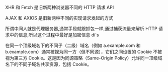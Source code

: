 XHR 和 Fetch 是旧新两种浏览器不同的 HTTP 请求 API

AJAX 和 AXIOS 是旧新两种不同的实现请求发起的方式

所谓中间人就是代理服务器,通常手段就跟抓包一样,通过捕获流量来解析 HTTP 请求中的信息,所以这个过程中最好是加密信息
di's

在同一个顶级域名下的不同子（二级）域名（例如 a.example.com 和 b.example.com）通常被视为同一方（但不同源），它们之间设置的 Cookie 不被视为第三方 Cookie。这是因为同源策略（Same-Origin Policy）允许同一顶级域名下的不同子域名共享资源，包括 Cookie。
